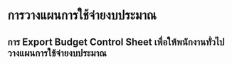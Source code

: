 # การวางแผนการใช้จ่ายงบประมาณ

## การ Export Budget Control Sheet เพื่อให้พนักงานทั่วไปวางแผนการใช้จ่ายงบประมาณ
